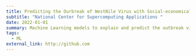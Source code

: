 ```yaml
---
title: Predicting the Ourbreak of WestNile Virus with Social-economical Factors
subtitle: "National Center for Supercomputing Applications "
date: 2022-01-01
summary: Machine Learning models to explain and predict the outbreak virus
tags:
  - ML
external_link: http://github.com
---
```

